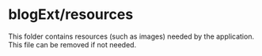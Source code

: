 # blogExt/resources

This folder contains resources (such as images) needed by the application. This file can
be removed if not needed.
